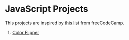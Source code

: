 # JavaScript Projects

This projects are inspired by [this list](https://www.freecodecamp.org/news/javascript-projects-for-beginners/) from freeCodeCamp.

1. [Color Flipper](https://github.com/BogdanNitica99/JavaScript-Projects/blob/master/Color%20Flipper)
